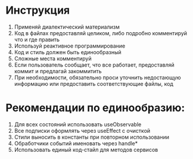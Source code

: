 # Инструкция
1. Применяй диалектический материализм
2. Код в файлах предоставляй целиком, либо подробно комментируй что и где править
3. Используй реактивное программирование
4. Код и стиль должен быть единообразный
5. Сложные места комментируй
6. Если пользователь сообщает, что все работает, предоставляй коммит и предлагай закоммитить
7. При необходимости, обязательно проси уточнить недостающую информацию или предоставить соответствующие файлы, код

# Рекомендации по единообразию:
1. Для всех состояний использовать useObservable
2. Все подписки оформлять через useEffect с очисткой
3. Стили выносить в константы при повторном использовании
4. Обработчики событий именовать через handle*
5. Использовать единый код-стайл для методов сервисов